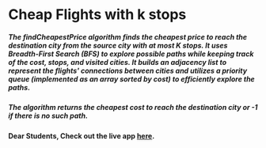 # Cheap Flights with k stops

##### The findCheapestPrice algorithm finds the cheapest price to reach the destination city from the source city with at most K stops. It uses Breadth-First Search (BFS) to explore possible paths while keeping track of the cost, stops, and visited cities. It builds an adjacency list to represent the flights' connections between cities and utilizes a priority queue (implemented as an array sorted by cost) to efficiently explore the paths.

##### The algorithm returns the cheapest cost to reach the destination city or -1 if there is no such path.

#### Dear Students, Check out the live app [here](https://kdeepika-brs.github.io/Cheap-Flights-With-K-Stops/).
